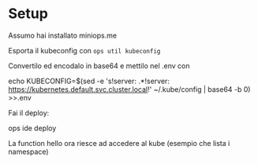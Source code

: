 # Setup

Assumo hai installato miniops.me

Esporta il kubeconfig con `ops util kubeconfig`

Convertilo ed encodalo in base64 e mettilo nel .env con

echo KUBECONFIG=$(sed -e 's!server: .*!server: https://kubernetes.default.svc.cluster.local!' ~/.kube/config | base64 -b 0) >>.env

Fai il deploy:

ops ide deploy


La function hello ora riesce ad accedere al kube (esempio che lista i namespace)
